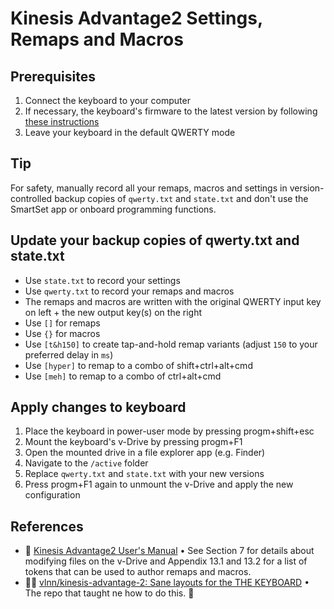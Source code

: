 # Kinesis Advantage2 Settings, Remaps and Macros

## Prerequisites

1. Connect the keyboard to your computer
2. If necessary, the keyboard's firmware to the latest version by following [these instructions](https://kinesis-ergo.com/support/advantage2/#firmware-updates)
3. Leave your keyboard in the default QWERTY mode

## Tip

For safety, manually record all your remaps, macros and settings in version-controlled backup copies of `qwerty.txt` and `state.txt` and don't use the SmartSet app or onboard programming functions.

## Update your backup copies of qwerty.txt and state.txt

- Use `state.txt` to record your settings
- Use `qwerty.txt` to record your remaps and macros
- The remaps and macros are written with the original QWERTY input key on left + the new output key(s) on the right
- Use `[]` for remaps
- Use `{}` for macros
- Use `[t&h150]` to create tap-and-hold remap variants (adjust `150` to your preferred delay in `ms`)
- Use `[hyper]` to remap to a combo of shift+ctrl+alt+cmd
- Use `[meh]` to remap to a combo of ctrl+alt+cmd

## Apply changes to keyboard

1. Place the keyboard in power-user mode by pressing progm+shift+esc
2. Mount the keyboard's v-Drive by pressing progm+F1
3. Open the mounted drive in a file explorer app (e.g. Finder)
4. Navigate to the `/active` folder
5. Replace `qwerty.txt` and `state.txt` with your new versions
6. Press progm+F1 again to unmount the v-Drive and apply the new configuration

## References

- 📖 [Kinesis Advantage2 User's Manual](https://kinesis-ergo.com/wp-content/uploads/Adv2-Users-Manual-fw1.0.521.us-9-16-20.pdf) • See Section 7 for details about modifying files on the v-Drive and Appendix 13.1 and 13.2 for a list of tokens that can be used to author remaps and macros.
- 🧑‍💻 [vlnn/kinesis-advantage-2: Sane layouts for the THE KEYBOARD](https://github.com/vlnn/kinesis-advantage-2) • The repo that taught ne how to do this. 🙌
